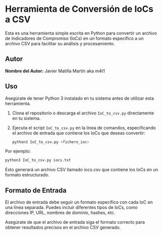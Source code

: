 # Herramienta de Conversión de IoCs a CSV

Esta es una herramienta simple escrita en Python para convertir un archivo de Indicadores de Compromiso (IoCs) en un formato específico a un archivo CSV para facilitar su análisis y procesamiento.

## Autor

**Nombre del Autor:** Javier Matilla Martín aka m4t1

## Uso

Asegúrate de tener Python 3 instalado en tu sistema antes de utilizar esta herramienta.

1. Clona el repositorio o descarga el archivo `IoC_to_csv.py` directamente en tu sistema.

2. Ejecuta el script `IoC_to_csv.py` en la línea de comandos, especificando el archivo de entrada que contiene los IoCs que deseas convertir:

   ```bash
   python3 IoC_to_csv.py <fichero_ioc>
   ```
Por ejemplo:
   ```bash
   python3 IoC_to_csv.py iocs.txt
   ```
Esto generará un archivo CSV llamado iocs.csv que contiene los IoCs en un formato estructurado.

## Formato de Entrada
El archivo de entrada debe seguir un formato específico con cada IoC en una línea separada. Puedes incluir diferentes tipos de IoCs, como direcciones IP, URL, nombres de dominio, hashes, etc.

Asegúrate de que el archivo de entrada siga el formato correcto para obtener resultados precisos en el archivo CSV generado.
